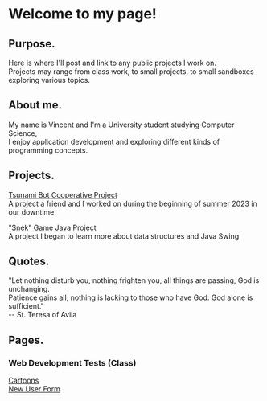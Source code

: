 # Welcome to my page!  

## Purpose.  
Here is where I'll post and link to any public projects I work on.   
Projects may range from class work, to small projects, to small sandboxes exploring various topics.  

## About me.  
My name is Vincent and I'm a University student studying Computer Science,  
I enjoy application development and exploring different kinds of programming concepts.  

## Projects.
[Tsunami Bot Cooperative Project](https://github.com/TsunamiBot/tsunami)  
A project a friend and I worked on during the beginning of summer 2023 in our downtime. 

["Snek" Game Java Project](https://github.com/vwawak1/SnekGame)  
A project I began to learn more about data structures and Java Swing

## Quotes.  
"Let nothing disturb you, nothing frighten you, all things are passing, God is unchanging.   
Patience gains all; nothing is lacking to those who have God: God alone is sufficient."  
-- St. Teresa of Avila

## Pages.

### Web Development Tests (Class)
[Cartoons](classwork/cartoons.html)  
[New User Form](classwork/newuser.html)
